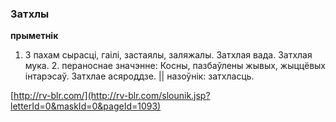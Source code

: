 ### Затхлы
**прыметнік**

1. З пахам сырасці, гаілі, застаялы, заляжалы. Затхлая вада. Затхлая мука. 2. пераноснае значэнне: Косны, пазбаўлены жывых, жыццёвых інтарэсаў. Затхлае асяроддзе. || назоўнік: затхласць.

<a rel="author">[http://rv-blr.com/](http://rv-blr.com/slounik.jsp?letterId=0&maskId=0&pageId=1093)</a>
